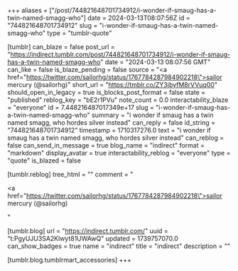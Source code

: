 +++
aliases = ["/post/744821648701734912/i-wonder-if-smaug-has-a-twin-named-smagg-who"]
date = 2024-03-13T08:07:56Z
id = "744821648701734912"
slug = "i-wonder-if-smaug-has-a-twin-named-smagg-who"
type = "tumblr-quote"

[tumblr]
can_blaze = false
post_url = "https://indirect.tumblr.com/post/744821648701734912/i-wonder-if-smaug-has-a-twin-named-smagg-who"
date = "2024-03-13 08:07:56 GMT"
can_like = false
is_blaze_pending = false
source = "<a href=\"https://twitter.com/sailorhg/status/1767784287984902218\">sailor mercury (@sailorhg)</a>"
short_url = "https://tmblr.co/ZY3jbyfM8rVVuq00"
should_open_in_legacy = true
is_blocks_post_format = false
state = "published"
reblog_key = "bE2r1PVu"
note_count = 0.0
interactability_blaze = "everyone"
id = 7.448216487017349e+17
slug = "i-wonder-if-smaug-has-a-twin-named-smagg-who"
summary = "i wonder if smaug has a twin named smagg, who hordes silver instead"
can_reply = false
id_string = "744821648701734912"
timestamp = 1710317276.0
text = "i wonder if smaug has a twin named smagg, who hordes silver instead"
can_reblog = false
can_send_in_message = true
blog_name = "indirect"
format = "markdown"
display_avatar = true
interactability_reblog = "everyone"
type = "quote"
is_blazed = false

[tumblr.reblog]
tree_html = ""
comment = "<p><a href=\"https://twitter.com/sailorhg/status/1767784287984902218\">sailor mercury (@sailorhg)</a></p>"

[tumblr.blog]
url = "https://indirect.tumblr.com/"
uuid = "t:PgyUJU3SA2Klwyt81UWAwQ"
updated = 1739757070.0
can_show_badges = true
name = "indirect"
title = "indirect"
description = ""

[tumblr.blog.tumblrmart_accessories]
+++
